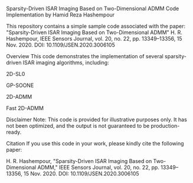 Sparsity-Driven ISAR Imaging Based on Two-Dimensional ADMM
Code Implementation by Hamid Reza Hashempour

This repository contains a simple sample code associated with the paper:
"Sparsity-Driven ISAR Imaging Based on Two-Dimensional ADMM"
H. R. Hashempour, IEEE Sensors Journal, vol. 20, no. 22, pp. 13349–13356, 15 Nov. 2020.
DOI: 10.1109/JSEN.2020.3006105

Overview
This code demonstrates the implementation of several sparsity-driven ISAR imaging algorithms, including:

2D-SL0

GP-SOONE

2D-ADMM

Fast 2D-ADMM

Disclaimer
Note: This code is provided for illustrative purposes only. It has not been optimized, and the output is not guaranteed to be production-ready.

Citation
If you use this code in your work, please kindly cite the following paper:

H. R. Hashempour, "Sparsity-Driven ISAR Imaging Based on Two-Dimensional ADMM," IEEE Sensors Journal, vol. 20, no. 22, pp. 13349–13356, 15 Nov. 2020.
DOI: 10.1109/JSEN.2020.3006105

